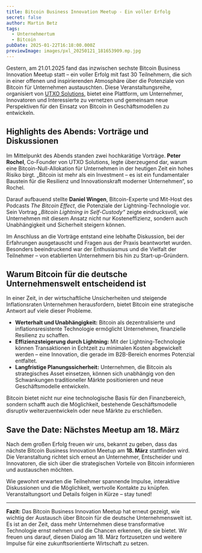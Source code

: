 ```yaml
---
title: Bitcoin Business Innovation Meetup - Ein voller Erfolg
secret: false
author: Martin Betz
tags:
  - Unternehmertum
  - Bitcoin
pubDate: 2025-01-22T16:18:00.000Z
previewImage: images/pxl_20250121_181653909.mp.jpg
---
```

Gestern, am 21.01.2025 fand das inzwischen sechste Bitcoin Business Innovation Meetup statt – ein voller Erfolg mit fast 30 Teilnehmern, die sich in einer offenen und inspirierenden Atmosphäre über die Potenziale von Bitcoin für Unternehmen austauschten. Diese Veranstaltungsreihe, organisiert von [UTXO Solutions](https://utxo.solutions), bietet eine Plattform, um Unternehmer, Innovatoren und Interessierte zu vernetzen und gemeinsam neue Perspektiven für den Einsatz von Bitcoin in Geschäftsmodellen zu entwickeln.

## Highlights des Abends: Vorträge und Diskussionen

Im Mittelpunkt des Abends standen zwei hochkarätige Vorträge. **Peter Rochel**, Co-Founder von UTXO Solutions, legte überzeugend dar, warum eine Bitcoin-Null-Allokation für Unternehmen in der heutigen Zeit ein hohes Risiko birgt. „Bitcoin ist mehr als ein Investment – es ist ein fundamentaler Baustein für die Resilienz und Innovationskraft moderner Unternehmen“, so Rochel.

Darauf aufbauend stellte **Daniel Wingen**, Bitcoin-Experte und Mit-Host des Podcasts *The Bitcoin Effect*, die Potenziale der Lightning-Technologie vor. Sein Vortrag *„Bitcoin Lightning in Self-Custody“* zeigte eindrucksvoll, wie Unternehmen mit diesem Ansatz nicht nur Kosteneffizienz, sondern auch Unabhängigkeit und Sicherheit steigern können.

Im Anschluss an die Vorträge entstand eine lebhafte Diskussion, bei der Erfahrungen ausgetauscht und Fragen aus der Praxis beantwortet wurden. Besonders beeindruckend war der Enthusiasmus und die Vielfalt der Teilnehmer – von etablierten Unternehmern bis hin zu Start-up-Gründern.

## Warum Bitcoin für die deutsche Unternehmenswelt entscheidend ist

In einer Zeit, in der wirtschaftliche Unsicherheiten und steigende Inflationsraten Unternehmen herausfordern, bietet Bitcoin eine strategische Antwort auf viele dieser Probleme.

* **Werterhalt und Unabhängigkeit:** Bitcoin als dezentralisierte und inflationsresistente Technologie ermöglicht Unternehmen, finanzielle Resilienz zu schaffen.
* **Effizienzsteigerung durch Lightning:** Mit der Lightning-Technologie können Transaktionen in Echtzeit zu minimalen Kosten abgewickelt werden – eine Innovation, die gerade im B2B-Bereich enormes Potenzial entfaltet.
* **Langfristige Planungssicherheit:** Unternehmen, die Bitcoin als strategisches Asset einsetzen, können sich unabhängig von den Schwankungen traditioneller Märkte positionieren und neue Geschäftsmodelle entwickeln.

Bitcoin bietet nicht nur eine technologische Basis für den Finanzbereich, sondern schafft auch die Möglichkeit, bestehende Geschäftsmodelle disruptiv weiterzuentwickeln oder neue Märkte zu erschließen.

## Save the Date: Nächstes Meetup am 18. März

Nach dem großen Erfolg freuen wir uns, bekannt zu geben, dass das nächste Bitcoin Business Innovation Meetup am **18. März** stattfinden wird. Die Veranstaltung richtet sich erneut an Unternehmer, Entscheider und Innovatoren, die sich über die strategischen Vorteile von Bitcoin informieren und austauschen möchten.

Wie gewohnt erwarten die Teilnehmer spannende Impulse, interaktive Diskussionen und die Möglichkeit, wertvolle Kontakte zu knüpfen. Veranstaltungsort und Details folgen in Kürze – stay tuned!

- - -

**Fazit:** Das Bitcoin Business Innovation Meetup hat erneut gezeigt, wie wichtig der Austausch über Bitcoin für die deutsche Unternehmenswelt ist. Es ist an der Zeit, dass mehr Unternehmen diese transformative Technologie ernst nehmen und die Chancen erkennen, die sie bietet. Wir freuen uns darauf, diesen Dialog am 18. März fortzusetzen und weitere Impulse für eine zukunftsorientierte Wirtschaft zu setzen.

```

```
